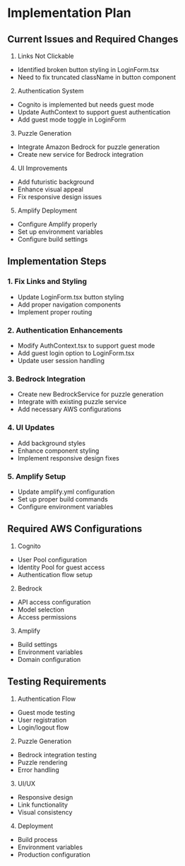 # Implementation Plan

## Current Issues and Required Changes

1. Links Not Clickable
- Identified broken button styling in LoginForm.tsx
- Need to fix truncated className in button component

2. Authentication System
- Cognito is implemented but needs guest mode
- Update AuthContext to support guest authentication
- Add guest mode toggle in LoginForm

3. Puzzle Generation
- Integrate Amazon Bedrock for puzzle generation
- Create new service for Bedrock integration

4. UI Improvements
- Add futuristic background
- Enhance visual appeal
- Fix responsive design issues

5. Amplify Deployment
- Configure Amplify properly
- Set up environment variables
- Configure build settings

## Implementation Steps

### 1. Fix Links and Styling
- Update LoginForm.tsx button styling
- Add proper navigation components
- Implement proper routing

### 2. Authentication Enhancements
- Modify AuthContext.tsx to support guest mode
- Add guest login option to LoginForm.tsx
- Update user session handling

### 3. Bedrock Integration
- Create new BedrockService for puzzle generation
- Integrate with existing puzzle service
- Add necessary AWS configurations

### 4. UI Updates
- Add background styles
- Enhance component styling
- Implement responsive design fixes

### 5. Amplify Setup
- Update amplify.yml configuration
- Set up proper build commands
- Configure environment variables

## Required AWS Configurations

1. Cognito
- User Pool configuration
- Identity Pool for guest access
- Authentication flow setup

2. Bedrock
- API access configuration
- Model selection
- Access permissions

3. Amplify
- Build settings
- Environment variables
- Domain configuration

## Testing Requirements

1. Authentication Flow
- Guest mode testing
- User registration
- Login/logout flow

2. Puzzle Generation
- Bedrock integration testing
- Puzzle rendering
- Error handling

3. UI/UX
- Responsive design
- Link functionality
- Visual consistency

4. Deployment
- Build process
- Environment variables
- Production configuration
